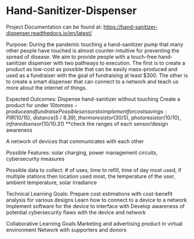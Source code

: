 # Hand-Sanitizer-Dispenser

Project Documentation can be found at: 
https://hand-sanitizer-dispenser.readthedocs.io/en/latest/

Purpose:  During the pandemic touching a hand-sanitizer pump that many other people have touched is almost counter-intuitive for preventing the spread of disease. We aim to provide people with a touch-free hand-sanitizer dispenser with two pathways to execution. The first is to create a product as low-cost as possible that can be easily mass-produced and used as a fundraiser with the goal of fundraising at least $300. The other is to create a smart dispenser that can connect to a network and teach us more about the internet of things. 

Expected Outcomes:
      Dispense hand-sanitizer without touching
Create a product for under $10 to mass-produce and fundraise
Possible sensors to implement for cost savings: PIR (10/$15), distance(5 / $8.39), thermoresistor(30/$5), photoresistor(10/$10), infrared sensor(10/$10.31)
**check the ranges of each sensor/design awareness


A network of devices that communicates with each other 

Possible Features: solar charging, power management circuits, cybersecurity measures

Possible data to collect:  #  of uses, time to refill, time of day most used, if multiple stations then location used most, the temperature of the user, ambient temperature, solar irradiance


Technical Learning Goals:
Prepare cost estimations with cost-benefit analysis for various designs
Learn how to connect to a device to a network
Implement software for the device to interface with 
Develop awareness of potential cybersecurity flaws with the device and network


Collaborative Learning Goals
Marketing and advertising product in virtual environment
Network with supporters and donors

